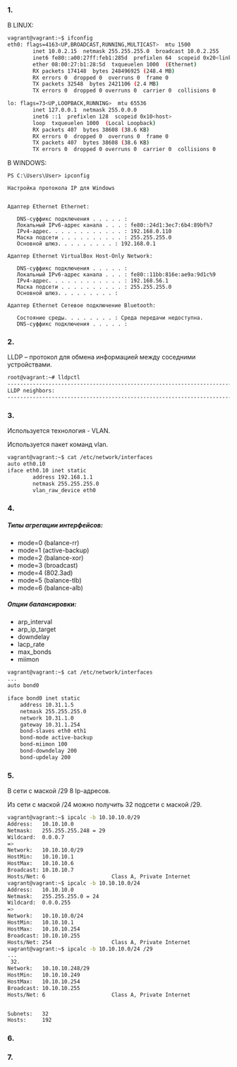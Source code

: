 
### 1.
В LINUX:
```bash
vagrant@vagrant:~$ ifconfig
eth0: flags=4163<UP,BROADCAST,RUNNING,MULTICAST>  mtu 1500
        inet 10.0.2.15  netmask 255.255.255.0  broadcast 10.0.2.255
        inet6 fe80::a00:27ff:feb1:285d  prefixlen 64  scopeid 0x20<link>
        ether 08:00:27:b1:28:5d  txqueuelen 1000  (Ethernet)
        RX packets 174148  bytes 248496925 (248.4 MB)
        RX errors 0  dropped 0  overruns 0  frame 0
        TX packets 32548  bytes 2421106 (2.4 MB)
        TX errors 0  dropped 0 overruns 0  carrier 0  collisions 0

lo: flags=73<UP,LOOPBACK,RUNNING>  mtu 65536
        inet 127.0.0.1  netmask 255.0.0.0
        inet6 ::1  prefixlen 128  scopeid 0x10<host>
        loop  txqueuelen 1000  (Local Loopback)
        RX packets 407  bytes 38608 (38.6 KB)
        RX errors 0  dropped 0  overruns 0  frame 0
        TX packets 407  bytes 38608 (38.6 KB)
        TX errors 0  dropped 0 overruns 0  carrier 0  collisions 0
```
В WINDOWS:
```
PS C:\Users\User> ipconfig

Настройка протокола IP для Windows


Адаптер Ethernet Ethernet:

   DNS-суффикс подключения . . . . . :
   Локальный IPv6-адрес канала . . . : fe80::24d1:3ec7:6b4:89bf%7
   IPv4-адрес. . . . . . . . . . . . : 192.168.0.110
   Маска подсети . . . . . . . . . . : 255.255.255.0
   Основной шлюз. . . . . . . . . : 192.168.0.1

Адаптер Ethernet VirtualBox Host-Only Network:

   DNS-суффикс подключения . . . . . :
   Локальный IPv6-адрес канала . . . : fe80::11bb:816e:ae9a:9d1c%9
   IPv4-адрес. . . . . . . . . . . . : 192.168.56.1
   Маска подсети . . . . . . . . . . : 255.255.255.0
   Основной шлюз. . . . . . . . . :

Адаптер Ethernet Сетевое подключение Bluetooth:

   Состояние среды. . . . . . . . : Среда передачи недоступна.
   DNS-суффикс подключения . . . . . :
   ```
### 2.
LLDP – протокол для обмена информацией между соседними устройствами.
```bash
root@vagrant:~# lldpctl
-------------------------------------------------------------------------------
LLDP neighbors:
-------------------------------------------------------------------------------
```
### 3.
Используется технология - VLAN.

Используется пакет команд vlan.
```bash
vagrant@vagrant:~$ cat /etc/network/interfaces
auto eth0.10
iface eth0.10 inet static
        address 192.168.1.1
        netmask 255.255.255.0
        vlan_raw_device eth0
```
### 4.
##### Типы агрегации интерфейсов: 
 * mode=0 (balance-rr)
 * mode=1 (active-backup)
 * mode=2 (balance-xor)
 * mode=3 (broadcast)
 * mode=4 (802.3ad)
 * mode=5 (balance-tlb)
 * mode=6 (balance-alb)

##### Опции балансировки:
 * arp_interval
 * arp_ip_target
 * downdelay
 * lacp_rate
 * max_bonds
 * miimon
```bash
vagrant@vagrant:~$ cat /etc/network/interfaces
...
auto bond0

iface bond0 inet static
    address 10.31.1.5
    netmask 255.255.255.0
    network 10.31.1.0
    gateway 10.31.1.254
    bond-slaves eth0 eth1
    bond-mode active-backup
    bond-miimon 100
    bond-downdelay 200
    bond-updelay 200
```
### 5.
В сети с маской /29 8 Ip-адресов.

Из сети с маской /24 можно получить 32 подсети с маской /29.
```bash
vagrant@vagrant:~$ ipcalc -b 10.10.10.0/29
Address:   10.10.10.0
Netmask:   255.255.255.248 = 29
Wildcard:  0.0.0.7
=>
Network:   10.10.10.0/29
HostMin:   10.10.10.1
HostMax:   10.10.10.6
Broadcast: 10.10.10.7
Hosts/Net: 6                     Class A, Private Internet
vagrant@vagrant:~$ ipcalc -b 10.10.10.0/24
Address:   10.10.10.0
Netmask:   255.255.255.0 = 24
Wildcard:  0.0.0.255
=>
Network:   10.10.10.0/24
HostMin:   10.10.10.1
HostMax:   10.10.10.254
Broadcast: 10.10.10.255
Hosts/Net: 254                   Class A, Private Internet
vagrant@vagrant:~$ ipcalc -b 10.10.10.0/24 /29
...
 32.
Network:   10.10.10.248/29
HostMin:   10.10.10.249
HostMax:   10.10.10.254
Broadcast: 10.10.10.255
Hosts/Net: 6                     Class A, Private Internet


Subnets:   32
Hosts:     192
```
### 6.

### 7.

